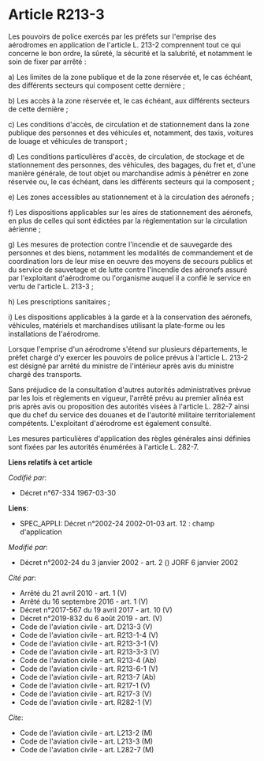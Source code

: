 # Article R213-3

Les pouvoirs de police exercés par les préfets sur l'emprise des aérodromes en application de l'article L. 213-2 comprennent
tout ce qui concerne le bon ordre, la sûreté, la sécurité et la salubrité, et notamment le soin de fixer par arrêté :

a) Les limites de la zone publique et de la zone réservée et, le cas échéant, des différents secteurs qui composent cette
dernière ;

b) Les accès à la zone réservée et, le cas échéant, aux différents secteurs de cette dernière ;

c) Les conditions d'accès, de circulation et de stationnement dans la zone publique des personnes et des véhicules et,
notamment, des taxis, voitures de louage et véhicules de transport ;

d) Les conditions particulières d'accès, de circulation, de stockage et de stationnement des personnes, des véhicules, des
bagages, du fret et, d'une manière générale, de tout objet ou marchandise admis à pénétrer en zone réservée ou, le cas
échéant, dans les différents secteurs qui la composent ;

e) Les zones accessibles au stationnement et à la circulation des aéronefs ;

f) Les dispositions applicables sur les aires de stationnement des aéronefs, en plus de celles qui sont édictées par la
réglementation sur la circulation aérienne ;

g) Les mesures de protection contre l'incendie et de sauvegarde des personnes et des biens, notamment les modalités de
commandement et de coordination lors de leur mise en oeuvre des moyens de secours publics et du service de sauvetage et de
lutte contre l'incendie des aéronefs assuré par l'exploitant d'aérodrome ou l'organisme auquel il a confié le service en
vertu de l'article L. 213-3 ;

h) Les prescriptions sanitaires ;

i) Les dispositions applicables à la garde et à la conservation des aéronefs, véhicules, matériels et marchandises utilisant
la plate-forme ou les installations de l'aérodrome.

Lorsque l'emprise d'un aérodrome s'étend sur plusieurs départements, le préfet chargé d'y exercer les pouvoirs de police
prévus à l'article L. 213-2 est désigné par arrêté du ministre de l'intérieur après avis du ministre chargé des transports.

Sans préjudice de la consultation d'autres autorités administratives prévue par les lois et règlements en vigueur, l'arrêté
prévu au premier alinéa est pris après avis ou proposition des autorités visées à l'article L. 282-7 ainsi que du chef du
service des douanes et de l'autorité militaire territorialement compétents. L'exploitant d'aérodrome est également consulté.

Les mesures particulières d'application des règles générales ainsi définies sont fixées par les autorités énumérées à
l'article L. 282-7.

**Liens relatifs à cet article**

_Codifié par_:

  - Décret n°67-334 1967-03-30

**Liens**:

  - SPEC_APPLI: Décret n°2002-24 2002-01-03 art. 12 : champ d'application

_Modifié par_:

  - Décret n°2002-24 du 3 janvier 2002 - art. 2 () JORF 6 janvier 2002

_Cité par_:

  - Arrêté du 21 avril 2010 - art. 1 (V)
  - Arrêté du 16 septembre 2016 - art. 1 (V)
  - Décret n°2017-567 du 19 avril 2017 - art. 10 (V)
  - Décret n°2019-832 du 6 août 2019 - art. (V)
  - Code de l'aviation civile - art. D213-3 (V)
  - Code de l'aviation civile - art. R213-1-4 (V)
  - Code de l'aviation civile - art. R213-3-1 (V)
  - Code de l'aviation civile - art. R213-3-3 (V)
  - Code de l'aviation civile - art. R213-4 (Ab)
  - Code de l'aviation civile - art. R213-6-1 (V)
  - Code de l'aviation civile - art. R213-7 (Ab)
  - Code de l'aviation civile - art. R217-1 (V)
  - Code de l'aviation civile - art. R217-3 (V)
  - Code de l'aviation civile - art. R282-1 (V)

_Cite_:

  - Code de l'aviation civile - art. L213-2 (M)
  - Code de l'aviation civile - art. L213-3 (M)
  - Code de l'aviation civile - art. L282-7 (M)
